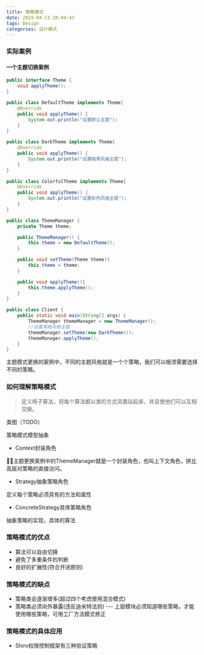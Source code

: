 ```yaml
---
title: 策略模式
date: 2019-04-13 20:44:43
tags: Design
categories: 设计模式
---
```


### 实际案例

#### 一个主题切换案例
```java
public interface Theme {
    void applyTheme();
}
```

```java
public class DefaultTheme implements Theme{
    @Override
    public void applyTheme() {
        System.out.println("设置默认主题");
    }
}
```
```java
public class DarkTheme implements Theme{
    @Override
    public void applyTheme() {
        System.out.println("设置暗黑风格主题");
    }
}
```

```java
public class ColorfulTheme implements Theme{
    @Override
    public void applyTheme() {
        System.out.println("设置彩色风格主题");
    }
}
```

```java
public class ThemeManager {
    private Theme theme;

    public ThemeManager() {
        this.theme = new DefaultTheme();
    }

    public void setTheme(Theme theme){
        this.theme = theme;
    }

    public void applyTheme(){
        this.theme.applyTheme();
    }
}
```

```java
public class Client {
    public static void main(String[] args) {
        ThemeManager themeManager = new ThemeManager();
        //设置黑暗风格主题
        themeManager.setTheme(new DarkTheme());
        themeManager.applyTheme();
    }
}
```
主题模式更换的案例中，不同的主题风格就是一个个策略，我们可以根须需要选择不同的策略。

### 如何理解策略模式
> 定义椅子算法，将每个算法都以类的方式凤凰钻起来，并且使他们可以互相交换。

类图（TODO）

策略模式模型抽象

+ Context封装角色

主题更换案例中的ThemeManager就是一个封装角色，也叫上下文角色，拼比高层对策略的直接访问。

+ Strategy抽象策略角色

定义每个策略必须具有的方法和属性

+ ConcreteStrategy具体策略角色

抽象策略的实现，具体的算法


### 策略模式的优点
+ 算法可以自由切换
+ 避免了多重条件的判断
+ 良好的扩展性(符合开闭原则)

### 策略模式的缺点
+ 策略类会逐渐增多(超过四个考虑使用混合模式)
+ 策略类必须向外暴露(违反迪米特法则) --- 上层模块必须知道哪些策略，才能使用哪些策略，可用工厂方法模式修正

### 策略模式的具体应用
+ Shiro权限控制框架有三种验证策略
   
   







